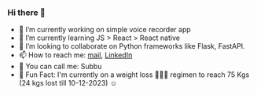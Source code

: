 ### Hi there 👋

<!--
**subucodes/subucodes** is a ✨ _special_ ✨ repository because its `README.md` (this file) appears on your GitHub profile.

Here are some ideas to get you started:
-->
- 🔭 I’m currently working on simple voice recorder app
- 🌱 I’m currently learning JS > React > React native
- 👯 I’m looking to collaborate on Python frameworks like Flask, FastAPI.
- 📫 How to reach me: [mail](subu.india18@outlook.com), [LinkedIn](https://www.linkedin.com/in/subramaniyaswamychellakumaran/)
- 📛 You can call me: Subbu
- 🎈 Fun Fact: I'm currently on a weight loss 🏋🏽‍♀️ regimen to reach 75 Kgs (24 kgs lost till 10-12-2023) ☺️


